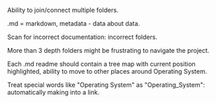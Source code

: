 Ability to join/connect multiple folders.


.md = markdown, metadata - data about data.

Scan for incorrect documentation: incorrect folders.

More than 3 depth folders might be frustrating to navigate the project.

Each .md readme should contain a tree map with current position highlighted, ability to move to other places around Operating System.

Treat special words like "Operating System" as "Operating_System": automatically making into a link.
